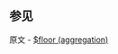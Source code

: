## 参见

原文 - [$floor (aggregation)]( https://docs.mongodb.com/manual/reference/operator/aggregation/floor/ )

